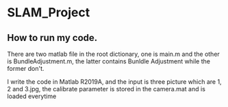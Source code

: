 # SLAM_Project

## How to run my code.
There are two matlab file in the root dictionary, one is main.m and the other is BundleAdjustment.m,
the latter contains Bunldle Adjustment while the former don't.

I write the code in Matlab R2019A, and the input is three picture which are 1, 2 and 3.jpg, the calibrate parameter is stored in the camera.mat and is loaded everytime